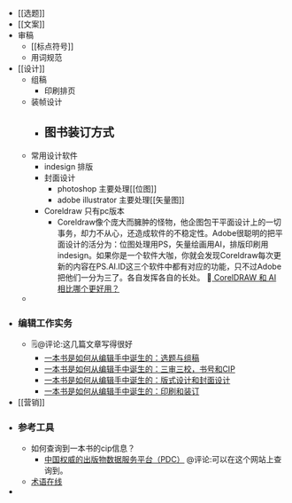 - [[选题]]
- [[文案]]
- 审稿
    - [[标点符号]]
    - 用词规范
- [[设计]]
    - 组稿
        - 印刷排页
    - 装帧设计
        - 图书装订方式
            - 
    - 常用设计软件
        - indesign 排版
        - 封面设计
            - photoshop 主要处理[[位图]]
            - adobe illustrator 主要处理[[矢量图]]
        - Coreldraw 只有pc版本
            - Coreldraw像个庞大而臃肿的怪物，他企图包干平面设计上的一切事务，却力不从心，还造成软件的不稳定性。Adobe很聪明的把平面设计的活分为：位图处理用PS，矢量绘画用AI，排版印刷用indesign。如果你是一个软件大咖，你就会发现Coreldraw每次更新的内容在PS.AI.ID这三个软件中都有对应的功能，只不过Adobe把他们一分为三了。各自发挥各自的长处。 🦩[ CorelDRAW 和 AI 相比哪个更好用？](https://www.zhihu.com/question/20279352/answer/552852607)
    - 
- ### 编辑工作实务
    -  🗒@评论:这几篇文章写得很好
        - [一本书是如何从编辑手中诞生的：选题与组稿](https://zhuanlan.zhihu.com/p/22994457)
        - [一本书是如何从编辑手中诞生的：三审三校，书号和CIP](https://zhuanlan.zhihu.com/p/23148309)
        - [一本书是如何从编辑手中诞生的：版式设计和封面设计](https://zhuanlan.zhihu.com/p/24022476)
        - [一本书是如何从编辑手中诞生的：印刷和装订](https://zhuanlan.zhihu.com/p/24295810)
- [[营销]]
- ### 参考工具
    - 如何查询到一本书的cip信息？
        - [中国权威的出版物数据服务平台（PDC）](https://pdc.capub.cn/) @评论:可以在这个网站上查询到。
    - [术语在线](https://www.termonline.cn/index)
- 
